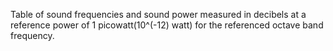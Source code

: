 ﻿Table of sound frequencies and sound power measured in decibels at a reference power of 1 picowatt(10\^(-12) watt) for the referenced octave band frequency.
